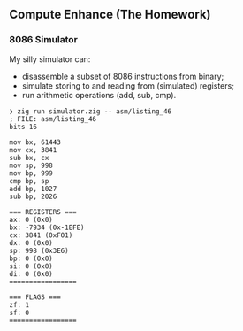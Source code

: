 ## Compute Enhance (The Homework)

### 8086 Simulator

My silly simulator can:
- disassemble a subset of 8086 instructions from binary;
- simulate storing to and reading from (simulated) registers;
- run arithmetic operations (add, sub, cmp).

```
❯ zig run simulator.zig -- asm/listing_46
; FILE: asm/listing_46
bits 16

mov bx, 61443
mov cx, 3841
sub bx, cx
mov sp, 998
mov bp, 999
cmp bp, sp
add bp, 1027
sub bp, 2026

=== REGISTERS ===
ax: 0 (0x0)
bx: -7934 (0x-1EFE)
cx: 3841 (0xF01)
dx: 0 (0x0)
sp: 998 (0x3E6)
bp: 0 (0x0)
si: 0 (0x0)
di: 0 (0x0)
=================

=== FLAGS ===
zf: 1
sf: 0
=================

```
